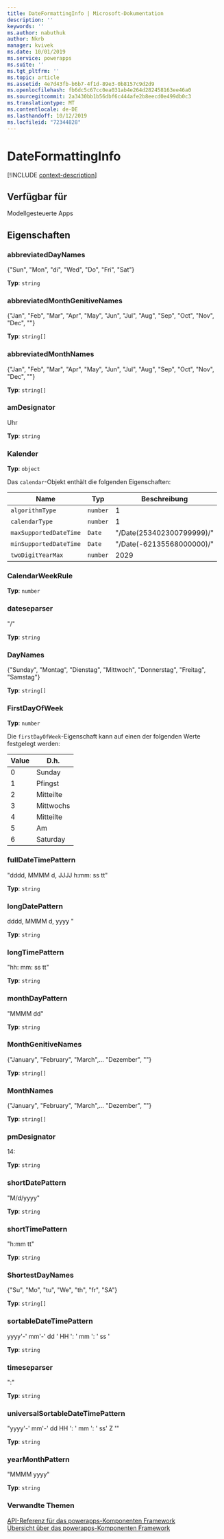 ```yaml
---
title: DateFormattingInfo | Microsoft-Dokumentation
description: ''
keywords: ''
ms.author: nabuthuk
author: Nkrb
manager: kvivek
ms.date: 10/01/2019
ms.service: powerapps
ms.suite: ''
ms.tgt_pltfrm: ''
ms.topic: article
ms.assetid: 4e7d43fb-b6b7-4f1d-89e3-0b8157c9d2d9
ms.openlocfilehash: fb6dc5c67cc0ea031ab4e264d282458163ee46a0
ms.sourcegitcommit: 2a3430bb1b56dbf6c444afe2b8eecd0e499db0c3
ms.translationtype: MT
ms.contentlocale: de-DE
ms.lasthandoff: 10/12/2019
ms.locfileid: "72344828"
---
```

# <a name="dateformattinginfo"></a>DateFormattingInfo

[!INCLUDE [context-description](includes/dateformattinginfo-description.md)]

## <a name="available-for"></a>Verfügbar für 

Modellgesteuerte Apps

## <a name="properties"></a>Eigenschaften

### <a name="abbreviateddaynames"></a>abbreviatedDayNames

{"Sun", "Mon", "di", "Wed", "Do", "Fri", "Sat"}

**Typ**: `string`

### <a name="abbreviatedmonthgenitivenames"></a>abbreviatedMonthGenitiveNames

{"Jan", "Feb", "Mar", "Apr", "May", "Jun", "Jul", "Aug", "Sep", "Oct", "Nov", "Dec", ""}

**Typ**: `string[]`

### <a name="abbreviatedmonthnames"></a>abbreviatedMonthNames

{"Jan", "Feb", "Mar", "Apr", "May", "Jun", "Jul", "Aug", "Sep", "Oct", "Nov", "Dec", ""}

**Typ**: `string[]`

### <a name="amdesignator"></a>amDesignator

Uhr

**Typ**: `string`

### <a name="calendar"></a>Kalender

**Typ**: `object`

Das `calendar`-Objekt enthält die folgenden Eigenschaften:

|Name|Typ|Beschreibung|
|--|--|--|
|`algorithmType`|`number`|1|
|`calendarType`|`number`|1|
|`maxSupportedDateTime`|`Date`|"/Date(253402300799999)/"|
|`minSupportedDateTime`|`Date`|"/Date(-62135568000000)/"|
|`twoDigitYearMax`|`number`|2029|

### <a name="calendarweekrule"></a>CalendarWeekRule

**Typ**: `number`

### <a name="dateseparator"></a>dateseparser

"/"

**Typ**: `string`

### <a name="daynames"></a>DayNames

{"Sunday", "Montag", "Dienstag", "Mittwoch", "Donnerstag", "Freitag", "Samstag"}

**Typ**: `string[]`

### <a name="firstdayofweek"></a>FirstDayOfWeek

**Typ**: `number`

Die `firstDayOfWeek`-Eigenschaft kann auf einen der folgenden Werte festgelegt werden:

|Value|D.h.|
|--|--|
|0|Sunday|
|1|Pfingst|
|2|Mitteilte|
|3|Mittwochs|
|4|Mitteilte|
|5|Am|
|6|Saturday|

### <a name="fulldatetimepattern"></a>fullDateTimePattern

"dddd, MMMM d, JJJJ h:mm: ss tt"

**Typ**: `string`

### <a name="longdatepattern"></a>longDatePattern

dddd, MMMM d, yyyy "

**Typ**: `string`

### <a name="longtimepattern"></a>longTimePattern

"hh: mm: ss tt"

**Typ**: `string`

### <a name="monthdaypattern"></a>monthDayPattern

"MMMM dd"

**Typ**: `string`

### <a name="monthgenitivenames"></a>MonthGenitiveNames

{"January", "February", "March",...  "Dezember", ""}

**Typ**: `string[]`

### <a name="monthnames"></a>MonthNames

{"January", "February", "March",...  "Dezember", ""}

**Typ**: `string[]`

### <a name="pmdesignator"></a>pmDesignator

14:

**Typ**: `string`

### <a name="shortdatepattern"></a>shortDatePattern

"M/d/yyyy"

**Typ**: `string`

### <a name="shorttimepattern"></a>shortTimePattern

"h:mm tt"

**Typ**: `string`

### <a name="shortestdaynames"></a>ShortestDayNames

{"Su", "Mo", "tu", "We", "th", "fr", "SA"}

**Typ**: `string[]`

### <a name="sortabledatetimepattern"></a>sortableDateTimePattern

yyyy'-' mm'-' dd ' HH ': ' mm ': ' ss '

**Typ**: `string`

### <a name="timeseparator"></a>timeseparser

":"

**Typ**: `string`

### <a name="universalsortabledatetimepattern"></a>universalSortableDateTimePattern

"yyyy'-' mm'-' dd HH ': ' mm ': ' ss' Z '"

**Typ**: `string`

### <a name="yearmonthpattern"></a>yearMonthPattern

"MMMM yyyy"

**Typ**: `string`


### <a name="related-topics"></a>Verwandte Themen

[API-Referenz für das powerapps-Komponenten Framework](../reference/index.md)<br/>
[Übersicht über das powerapps-Komponenten Framework](../overview.md)